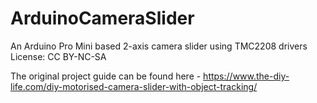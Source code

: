 # ArduinoCameraSlider
An Arduino Pro Mini based 2-axis camera slider using TMC2208 drivers
License: CC BY-NC-SA

The original project guide can be found here - https://www.the-diy-life.com/diy-motorised-camera-slider-with-object-tracking/
